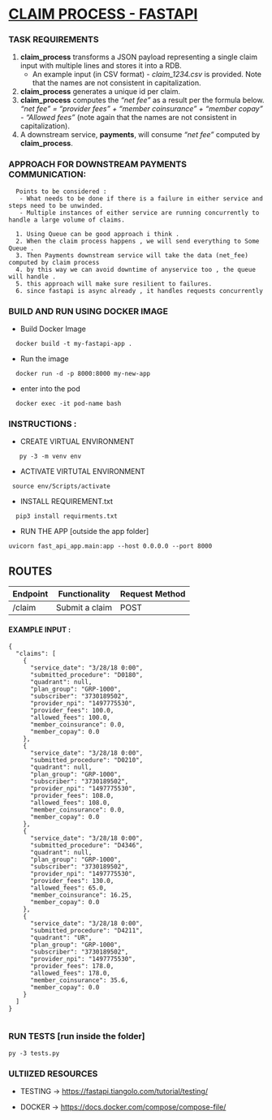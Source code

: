 # <ins> CLAIM PROCESS - FASTAPI </ins>

### TASK REQUIREMENTS
1. **claim_process** transforms a JSON payload representing a single claim input with multiple lines and stores it into a RDB.
   - An example input (in CSV format) - *claim_1234.csv* is provided. Note that the names are not consistent in capitalization.
2. **claim_process** generates a unique id per claim.
3. **claim_process** computes the *“net fee”* as a result per the formula below.
*“net fee” = “provider fees” + “member coinsurance” + “member copay” - “Allowed fees”* (note again that the names are not consistent in capitalization).
4. A downstream service, **payments**, will consume *“net fee”* computed by **claim_process**.



### APPROACH FOR DOWNSTREAM PAYMENTS COMMUNICATION:
``` 
  Points to be considered :
   - What needs to be done if there is a failure in either service and steps need to be unwinded.
   - Multiple instances of either service are running concurrently to handle a large volume of claims.

  1. Using Queue can be good approach i think .
  2. When the claim process happens , we will send everything to Some Queue .
  3. Then Payments downstream service will take the data (net_fee) computed by claim process
  4. by this way we can avoid downtime of anyservice too , the queue will handle .
  5. this approach will make sure resilient to failures.
  6. since fastapi is async already , it handles requests concurrently
```


### BUILD AND RUN USING DOCKER IMAGE

- Build Docker Image
```
  docker build -t my-fastapi-app .

```

- Run the image
```
  docker run -d -p 8000:8000 my-new-app
```

- enter into the pod
```
  docker exec -it pod-name bash
```

### INSTRUCTIONS :
- CREATE   VIRTUAL ENVIRONMENT 
```
   py -3 -m venv env

```
- ACTIVATE VIRTUTAL ENVIRONMENT
```
 source env/Scripts/activate
```

- INSTALL REQUIREMENT.txt
```
  pip3 install requirments.txt
```

- RUN THE APP [outside the app folder]
```
uvicorn fast_api_app.main:app --host 0.0.0.0 --port 8000

```


## ROUTES 
| Endpoint      | Functionality  | Request Method | 
| ------------- | -------------- | -------------- |
| /claim        | Submit a claim | POST           |

#### EXAMPLE INPUT :
```
{
  "claims": [
    {
      "service_date": "3/28/18 0:00",
      "submitted_procedure": "D0180",
      "quadrant": null,
      "plan_group": "GRP-1000",
      "subscriber": "3730189502",
      "provider_npi": "1497775530",
      "provider_fees": 100.0,
      "allowed_fees": 100.0,
      "member_coinsurance": 0.0,
      "member_copay": 0.0
    },
    {
      "service_date": "3/28/18 0:00",
      "submitted_procedure": "D0210",
      "quadrant": null,
      "plan_group": "GRP-1000",
      "subscriber": "3730189502",
      "provider_npi": "1497775530",
      "provider_fees": 108.0,
      "allowed_fees": 108.0,
      "member_coinsurance": 0.0,
      "member_copay": 0.0
    },
    {
      "service_date": "3/28/18 0:00",
      "submitted_procedure": "D4346",
      "quadrant": null,
      "plan_group": "GRP-1000",
      "subscriber": "3730189502",
      "provider_npi": "1497775530",
      "provider_fees": 130.0,
      "allowed_fees": 65.0,
      "member_coinsurance": 16.25,
      "member_copay": 0.0
    },
    {
      "service_date": "3/28/18 0:00",
      "submitted_procedure": "D4211",
      "quadrant": "UR",
      "plan_group": "GRP-1000",
      "subscriber": "3730189502",
      "provider_npi": "1497775530",
      "provider_fees": 178.0,
      "allowed_fees": 178.0,
      "member_coinsurance": 35.6,
      "member_copay": 0.0
    }
  ]
}


```


### RUN TESTS [run inside the folder]
```
py -3 tests.py
```


### ULTIIZED RESOURCES 

- TESTING -> https://fastapi.tiangolo.com/tutorial/testing/

- DOCKER  -> https://docs.docker.com/compose/compose-file/
